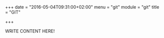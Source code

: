+++
date = "2016-05-04T09:31:00+02:00"
menu = "git"
module = "git"
title = "GIT"

+++

WRITE CONTENT HERE!
